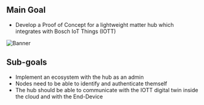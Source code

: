 
## Main Goal

- Develop a Proof of Concept for a lightweight matter hub which integrates with Bosch IoT Things (IOTT)

<img 
  alt="Banner"
  src="../images/goal.png">

## Sub-goals
- Implement an ecosystem with the hub as an admin
- Nodes need to be able to identify and authenticate themself
- The hub should be able to communicate with the IOTT digital twin inside the cloud and with the End-Device
